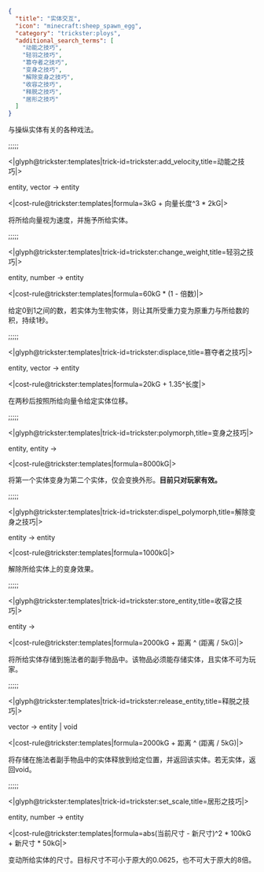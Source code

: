 ```json
{
  "title": "实体交互",
  "icon": "minecraft:sheep_spawn_egg",
  "category": "trickster:ploys",
  "additional_search_terms": [
    "动能之技巧",
    "轻羽之技巧",
    "篡夺者之技巧",
    "变身之技巧",
    "解除变身之技巧",
    "收容之技巧",
    "释脱之技巧",
    "居形之技巧"
  ]
}
```

与操纵实体有关的各种戏法。

;;;;;

<|glyph@trickster:templates|trick-id=trickster:add_velocity,title=动能之技巧|>

entity, vector -> entity

<|cost-rule@trickster:templates|formula=3kG + 向量长度^3 * 2kG|>

将所给向量视为速度，并施予所给实体。

;;;;;

<|glyph@trickster:templates|trick-id=trickster:change_weight,title=轻羽之技巧|>

entity, number -> entity

<|cost-rule@trickster:templates|formula=60kG * (1 - 倍数)|>

给定0到1之间的数，若实体为生物实体，则让其所受重力变为原重力与所给数的积，持续1秒。

;;;;;

<|glyph@trickster:templates|trick-id=trickster:displace,title=篡夺者之技巧|>

entity, vector -> entity

<|cost-rule@trickster:templates|formula=20kG + 1.35^长度|>

在两秒后按照所给向量令给定实体位移。

;;;;;

<|glyph@trickster:templates|trick-id=trickster:polymorph,title=变身之技巧|>

entity, entity ->

<|cost-rule@trickster:templates|formula=8000kG|>

将第一个实体变身为第二个实体，仅会变换外形。**目前只对玩家有效。**

;;;;;

<|glyph@trickster:templates|trick-id=trickster:dispel_polymorph,title=解除变身之技巧|>

entity -> entity

<|cost-rule@trickster:templates|formula=1000kG|>

解除所给实体上的变身效果。

;;;;;

<|glyph@trickster:templates|trick-id=trickster:store_entity,title=收容之技巧|>

entity ->

<|cost-rule@trickster:templates|formula=2000kG + 距离 ^ (距离 / 5kG)|>

将所给实体存储到施法者的副手物品中。该物品必须能存储实体，且实体不可为玩家。

;;;;;

<|glyph@trickster:templates|trick-id=trickster:release_entity,title=释脱之技巧|>

vector -> entity | void

<|cost-rule@trickster:templates|formula=2000kG + 距离 ^ (距离 / 5kG)|>

将存储在施法者副手物品中的实体释放到给定位置，并返回该实体。若无实体，返回void。

;;;;;

<|glyph@trickster:templates|trick-id=trickster:set_scale,title=居形之技巧|>

entity, number -> entity

<|cost-rule@trickster:templates|formula=abs(当前尺寸 - 新尺寸)^2 * 100kG + 新尺寸 * 50kG|>

变动所给实体的尺寸。目标尺寸不可小于原大的0.0625，也不可大于原大的8倍。
